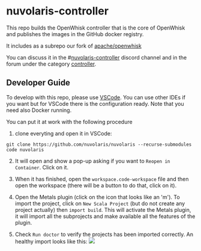 <!--
  ~ Licensed to the Apache Software Foundation (ASF) under one
  ~ or more contributor license agreements.  See the NOTICE file
  ~ distributed with this work for additional information
  ~ regarding copyright ownership.  The ASF licenses this file
  ~ to you under the Apache License, Version 2.0 (the
  ~ "License"); you may not use this file except in compliance
  ~ with the License.  You may obtain a copy of the License at
  ~
  ~   http://www.apache.org/licenses/LICENSE-2.0
  ~
  ~ Unless required by applicable law or agreed to in writing,
  ~ software distributed under the License is distributed on an
  ~ "AS IS" BASIS, WITHOUT WARRANTIES OR CONDITIONS OF ANY
  ~ KIND, either express or implied.  See the License for the
  ~ specific language governing permissions and limitations
  ~ under the License.
  ~
-->
# nuvolaris-controller

This repo builds the OpenWhisk controller that is the core of OpenWhisk and publishes the images in the GitHub docker registry.

It includes as a subrepo our fork of [apache/openwhisk](https://github.com/nuvolaris/openwhisk)

You can discuss it in the #[nuvolaris-controller](https://discord.gg/2weUATjvV7) discord channel and in the forum under the category [controller](https://github.com/nuvolaris/nuvolaris/discussions/categories/controller).

## Developer Guide

To develop with this repo, please use [VSCode](https://code.visualstudio.com/). You can use other IDEs if you want but for VSCode there is the configuration ready. Note that you need also Docker running.

You can put it at work with the following procedure

1. clone everyting and open it in VSCode:
```
git clone https://github.com/nuvolaris/nuvolaris --recurse-submodules
code nuvolaris
```

2. It will open and show a pop-up asking if you want to `Reopen in Container`. Click on it. 

3. When it has finished, open the `workspace.code-workspace` file and then open the workspace (there will be a button to do that, click on it).

4. Open the Metals plugin (click on the icon that looks like an 'm').
To import the project, click on `New Scala Project` (but do not create any project actually) then `import build`. This will activate the Metals plugin, it will import all the subprojects and make available all the features of the plugin.

5. Check `Run doctor` to verify the projects has been imported correctly. An healthy import looks like this:
![](./healthy-import.png)

